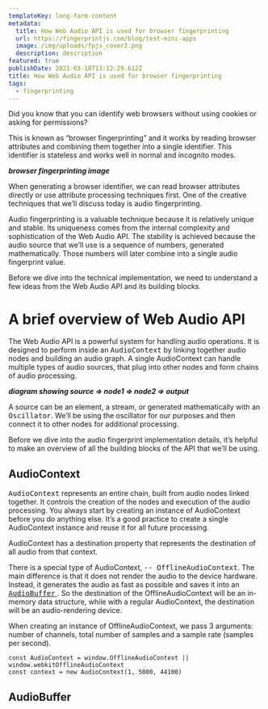 ```yaml
---
templateKey: long-form-content
metadata:
  title: How Web Audio API is used for browser fingerprinting
  url: https://fingerprintjs.com/blog/test-mini-apps
  image: /img/uploads/fpjs_cover2.png
  description: description
featured: true
publishDate: 2021-03-18T13:12:29.612Z
title: How Web Audio API is used for browser fingerprinting
tags:
  - fingerprinting
---
```

Did you know that you can identify web browsers without using cookies or asking for permissions?

This is known as “browser fingerprinting” and it works by reading browser attributes and combining them together into a single identifier. This identifier is stateless and works well in normal and incognito modes.

***browser fingerprinting image***

When generating a browser identifier, we can read browser attributes directly or use attribute processing techniques first. One of the creative techniques that we’ll discuss today is audio fingerprinting.

Audio fingerprinting is a valuable technique because it is relatively unique and stable.
Its uniqueness comes from the internal complexity and sophistication of the Web Audio API.
The stability is achieved because the audio source that we’ll use is a sequence of numbers, generated mathematically. Those numbers will later combine into a single audio fingerprint value.

Before we dive into the technical implementation, we need to understand a few ideas from the Web Audio API and its building blocks.

# A brief overview of Web Audio API

The Web Audio API is a powerful system for handling audio operations. It is designed to perform inside an <tt>AudioContext</tt> by linking together audio nodes and building an audio graph. A single AudioContext can handle multiple types of audio sources, that plug into other nodes and form chains of audio processing.

***diagram showing source => node1 => node2 => output***

A source can be an <tt><audio/></tt> element, a stream, or generated mathematically with an <tt>Oscillator</tt>. We’ll be using the oscillator for our purposes and then connect it to other nodes for additional processing.

Before we dive into the audio fingerprint implementation details, it’s helpful to make an overview of all the building blocks of the API that we’ll be using.

## AudioContext

<tt>AudioContext</tt> represents an entire chain, built from audio nodes linked together. 
It controls the creation of the nodes and execution of the audio processing. You always start by creating an instance of AudioContext before you do anything else. It’s a good practice to create a single AudioContext instance and reuse it for all future processing.

AudioContext has a destination property that represents the destination of all audio from that context. 

There is a special type of AudioContext, <tt>-- OfflineAudioContext</tt>. The main difference is that it does not render the audio to the device hardware. Instead, it generates the audio as fast as possible and saves it into an <a href="https://developer.mozilla.org/en-US/docs/Web/API/AudioBuffer" target="_blank" rel="noopener"><tt>AudioBuffer</tt> </a>. So the destination of the OfflineAudioContext will be an in-memory data structure, while with a regular AudioContext, the destination will be an audio-rendering device.

When creating an instance of OfflineAudioContext, we pass 3 arguments: number of channels, total number of samples and a sample rate (samples per second).

```
const AudioContext = window.OfflineAudioContext || window.webkitOfflineAudioContext
const context = new AudioContext(1, 5000, 44100)
```
## AudioBuffer